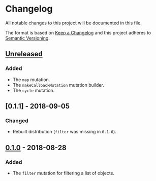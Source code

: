 # Changelog

All notable changes to this project will be documented in this file.

The format is based on [Keep a Changelog](http://keepachangelog.com/en/1.0.0/) and this project adheres to [Semantic Versioning](http://semver.org/spec/v2.0.0.html).

## [Unreleased]
### Added
- The `map` mutation.
- The `makeCallbackMutation` mutation builder.
- The `cycle` mutation.

## [0.1.1] - 2018-09-05
### Changed
- Rebuilt distribution (`filter` was missing in `0.1.0`).

## [0.1.0] - 2018-08-28
### Added
- The `filter` mutation for filtering a list of objects.

[Unreleased]: https://github.com/CultureHQ/components/compare/v0.1.1...HEAD
[0.1.0]: https://github.com/CultureHQ/components/compare/v0.1.0...v0.1.1
[0.1.0]: https://github.com/CultureHQ/components/compare/v0.0.4...v0.1.0

